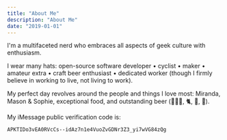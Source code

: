 ```yaml
---
title: "About Me"
description: "About Me"
date: "2019-01-01"
---
```


I'm a multifaceted nerd who embraces all aspects of geek culture with enthusiasm.

I wear many hats: open-source software developer • cyclist • maker • amateur extra • craft beer enthusiast • dedicated worker (though I firmly believe in working to live, not living to work).

My perfect day revolves around the people and things I love most: Miranda, Mason & Sophie, exceptional food, and outstanding beer (👩🏼‍💻, 🐈, 🥘, 🍺).

My iMessage public verification code is:

```
APKTIDo3vEA0RVcCs--idAz7n1e4VuoZvGDNr3Z3_yi7wVG84zQg
```
